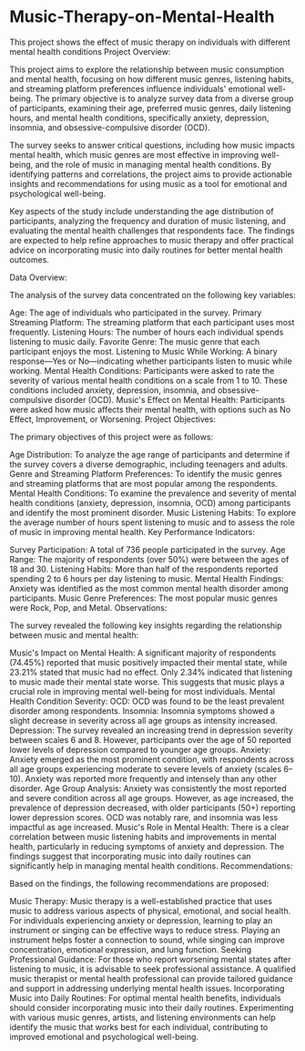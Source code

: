 # Music-Therapy-on-Mental-Health
This project shows the effect of music therapy on individuals with different mental health conditions
Project Overview:

This project aims to explore the relationship between music consumption and mental health, focusing on how different music genres, listening habits, and streaming platform preferences influence individuals' emotional well-being. The primary objective is to analyze survey data from a diverse group of participants, examining their age, preferred music genres, daily listening hours, and mental health conditions, specifically anxiety, depression, insomnia, and obsessive-compulsive disorder (OCD).

The survey seeks to answer critical questions, including how music impacts mental health, which music genres are most effective in improving well-being, and the role of music in managing mental health conditions. By identifying patterns and correlations, the project aims to provide actionable insights and recommendations for using music as a tool for emotional and psychological well-being.

Key aspects of the study include understanding the age distribution of participants, analyzing the frequency and duration of music listening, and evaluating the mental health challenges that respondents face. The findings are expected to help refine approaches to music therapy and offer practical advice on incorporating music into daily routines for better mental health outcomes.

Data Overview:

The analysis of the survey data concentrated on the following key variables:

Age: The age of individuals who participated in the survey.
Primary Streaming Platform: The streaming platform that each participant uses most frequently.
Listening Hours: The number of hours each individual spends listening to music daily.
Favorite Genre: The music genre that each participant enjoys the most.
Listening to Music While Working: A binary response—Yes or No—indicating whether participants listen to music while working.
Mental Health Conditions: Participants were asked to rate the severity of various mental health conditions on a scale from 1 to 10. These conditions included anxiety, depression, insomnia, and obsessive-compulsive disorder (OCD).
Music's Effect on Mental Health: Participants were asked how music affects their mental health, with options such as No Effect, Improvement, or Worsening.
Project Objectives:

The primary objectives of this project were as follows:

Age Distribution: To analyze the age range of participants and determine if the survey covers a diverse demographic, including teenagers and adults.
Genre and Streaming Platform Preferences: To identify the music genres and streaming platforms that are most popular among the respondents.
Mental Health Conditions: To examine the prevalence and severity of mental health conditions (anxiety, depression, insomnia, OCD) among participants and identify the most prominent disorder.
Music Listening Habits: To explore the average number of hours spent listening to music and to assess the role of music in improving mental health.
Key Performance Indicators:

Survey Participation: A total of 736 people participated in the survey.
Age Range: The majority of respondents (over 50%) were between the ages of 18 and 30.
Listening Habits: More than half of the respondents reported spending 2 to 6 hours per day listening to music.
Mental Health Findings: Anxiety was identified as the most common mental health disorder among participants.
Music Genre Preferences: The most popular music genres were Rock, Pop, and Metal.
Observations:

The survey revealed the following key insights regarding the relationship between music and mental health:

Music's Impact on Mental Health: A significant majority of respondents (74.45%) reported that music positively impacted their mental state, while 23.21% stated that music had no effect. Only 2.34% indicated that listening to music made their mental state worse. This suggests that music plays a crucial role in improving mental well-being for most individuals.
Mental Health Condition Severity:
OCD: OCD was found to be the least prevalent disorder among respondents.
Insomnia: Insomnia symptoms showed a slight decrease in severity across all age groups as intensity increased.
Depression: The survey revealed an increasing trend in depression severity between scales 6 and 8. However, participants over the age of 50 reported lower levels of depression compared to younger age groups.
Anxiety: Anxiety emerged as the most prominent condition, with respondents across all age groups experiencing moderate to severe levels of anxiety (scales 6–10). Anxiety was reported more frequently and intensely than any other disorder.
Age Group Analysis: Anxiety was consistently the most reported and severe condition across all age groups. However, as age increased, the prevalence of depression decreased, with older participants (50+) reporting lower depression scores. OCD was notably rare, and insomnia was less impactful as age increased.
Music's Role in Mental Health: There is a clear correlation between music listening habits and improvements in mental health, particularly in reducing symptoms of anxiety and depression. The findings suggest that incorporating music into daily routines can significantly help in managing mental health conditions.
Recommendations:

Based on the findings, the following recommendations are proposed:

Music Therapy: Music therapy is a well-established practice that uses music to address various aspects of physical, emotional, and social health. For individuals experiencing anxiety or depression, learning to play an instrument or singing can be effective ways to reduce stress. Playing an instrument helps foster a connection to sound, while singing can improve concentration, emotional expression, and lung function.
Seeking Professional Guidance: For those who report worsening mental states after listening to music, it is advisable to seek professional assistance. A qualified music therapist or mental health professional can provide tailored guidance and support in addressing underlying mental health issues.
Incorporating Music into Daily Routines: For optimal mental health benefits, individuals should consider incorporating music into their daily routines. Experimenting with various music genres, artists, and listening environments can help identify the music that works best for each individual, contributing to improved emotional and psychological well-being.
